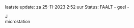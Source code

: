 laatste update: 
za 25-11-2023  2:52   uur 
Status: FAALT - geel - 
<div class="service R">J</div><div class="service Y">microstation</div>